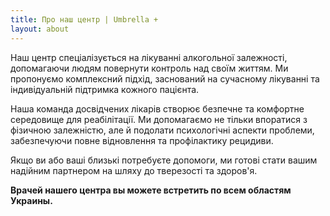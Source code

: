 ```yaml
---
title: Про наш центр | Umbrella +
layout: about
---
```


Наш центр спеціалізується на лікуванні алкогольної залежності,
допомагаючи людям повернути контроль над своїм життям. Ми пропонуємо
комплексний підхід, заснований на сучасному лікуванні та індивідуальній
підтримка кожного пацієнта.

Наша команда досвідчених лікарів створює
безпечне та комфортне середовище для реабілітації. Ми допомагаємо не тільки
впоратися з фізичною залежністю, але й подолати психологічні
аспекти проблеми, забезпечуючи повне відновлення та профілактику
рецидиви.

Якщо ви або ваші близькі потребуєте допомоги, ми готові
стати вашим надійним партнером на шляху до тверезості та здоров'я.

**Врачей нашего центра вы можете встретить по всем областям Украины.**
